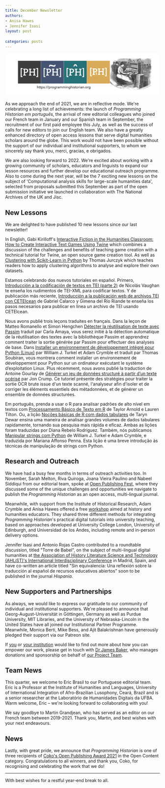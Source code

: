 ```yaml
---
title: December Newsletter
authors: 
- Anisa Hawes
- Jennifer Isasi
layout: post

categories: posts
---
```


<img src="/images/logos/ph-banner-with-drawing-and-url.png" alt="Banner of PH with the logos of the four journals" title="Programming Historian"/>

As we approach the end of 2021, we are in reflective mode. We're celebrating a long list of achievements: the launch of _Programming Historian em português_, the arrival of new editorial colleagues who joined our French team in January and our Spanish team in September, the recruitment of our first paid employee this July, as well as the success of calls for new editors to join our English team. We also have a greatly enhanced directory of open access lessons that serve digital humanities scholars around the globe. This work would not have been possible without the support of our individual and institutional supporters, to whom we sincerely say thank you, merci, gracias, e obrigados. 

We are also looking forward to 2022. We're excited about working with a growing community of scholars, educators and linguists to expand our lesson resources and further develop our educational outreach programme. Also to come during the next year, will be the 7 exciting new lessons on the subject of 'Computational analysis skills for large-scale humanities data', selected from proposals submitted this September as part of the open submission initiative we launched in collaboration with The National Archives of the UK and Jisc.

## New Lessons

We are delighted to have published 10 new lessons since our last newsletter! 

In English, Gabi Kirilloff's [Interactive Fiction in the Humanities Classroom: How to Create Interactive Text Games Using Twine](https://doi.org/10.46430/phen0095) which combines a discussion of the challenges and benefits of teaching game creation with a technical tutorial for Twine, an open source game creation tool. As well as [Clustering with Scikit-Learn in Python](https://doi.org/10.46430/phen0094) by Thomas Jurczyk which teaches readers how to apply clustering algorithms to analyse and explore their own datasets.  

Estamos celebrando dos nuevos tutoriales en español. Primero, [Introducción a la codificación de textos en TEI (parte 2)](https://doi.org/10.46430/phes0055) de Nicolás Vaughan te enseña los rudimentos de TEI-XML para codificar textos. Y de publicación más reciente, [Introducción a la publicación web de archivos TEI con CETEIcean](https://doi.org/10.46430/phes0056) de Gabriel Calarco y Gimena del Río Riande te enseña los pasos necesarios para publicar en línea un archivo de TEI usando CETEIcean. 

Nous avons publié trois leçons traduites en français. Dans la leçon de Matteo Romanello et Simon Hengchen [Détecter la réutilisation de texte avec Passim](https://doi.org/10.46430/phfr0018) traduit par Carla Amaya, vous serez initié à la détection automatique de la réutilisation des textes avec la bibliothèque Passim et apprendrez comment  traiter la sortie générée par Passim pour effectuer des analyses de base. Dans [Installer un environnement de développement intégré pour Python (Linux)](https://doi.org/10.46430/phfr0019) par William J. Turkel et Adam Crymble et traduit par Thomas Soubiran, vous montrera comment installer un environnement de développement pour Python sur un ordinateur exécutant le système d’exploitation Linux. Plus récemment, nous avons publié la traduction de Antoine Gourlay de [Générer un jeu de données structuré à partir d’un texte océrisé](https://doi.org/10.46430/phfr0020) par Jon Crump. Ce tutoriel présente des stratégies pour traiter la sortie OCR brute issue d'un texte scanné, l'analyseur afin d'isoler et de corriger les éléments essentiels des métadonnées, et de générer un ensemble de données structurées.
 
Em português, prenda a usar o R para analisar padrões de alto nível em textos com [Processamento Básico de Texto em R](https://doi.org/10.46430/phpt0013) de Taylor Arnold e Lauren Tilton. Ou, a lição [Noções básicas de R com dados tabulares](https://doi.org/10.46430/phpt0015) de Taryn Dewar ensina uma maneira de analisar grandes volumes de dados tabulares rapidamente, tornando sua pesquisa mais rápida e eficaz. Ambas as lições foram traduzidas por Diana Rebelo Rodriguez.
Também, nós publicamos [Manipular strings com Python](https://doi.org/10.46430/phpt0016) de William J. Turkel e Adam Crymble, e traduzida por Mariana Affonso Penna. Esta lição é uma breve introdução às técnicas de manipulação de strings com Python.

## Research and Outreach

We have had a busy few months in terms of outreach activities too. In November, Sarah Melton, Riva Quiroga, Joana Vieira Paulino and Nabeel Siddiqui from our editorial team, spoke at [Open Publishing Fest](https://openpublishingfest.org/calendar.html#event-69/), where they discussed some of the unique challenges and opportunities we navigate to publish the _Programming Historian_ as an open access, multi-lingual journal. 

Meanwhile, with support from the Institute of Historical Research, Adam Crymble and Anisa Hawes offered a free [workshop](https://www.history.ac.uk/our-century/centenary-events/training-teacher-giving-your-first-digital-history-workshop) aimed at history and humanities educators. They shared three different methods for integrating _Programming Historian_'s practical digital tutorials into university teaching, based on approaches developed at University College London, University of Edinburgh, and Universidad de los Andes, including remote and in-person delivery options. 

Jennifer Isasi and Antonio Rojas Castro contributed to a roundtable discussion, titled "Torre de Babel", on the subject of multi-lingual digital humanities at [the Association of History Literature Science and Technology (AHLiST)'s International Interdisciplinary Conference](http://ahlist.org/wp-content/uploads/2021/11/AHLIST-2021-PROGRAM_Virtual_FINAL.pdf) in Madrid, Spain, and have co-written an article titled "Sin equivalencia: Una reflexión sobre la traducción al español de recursos educativos abiertos" soon to be published in the journal _Hispania_.

## New Supporters and Partnerships

As always, we would like to express our gratitude to our community of individual and institutional supporters. We're pleased to announce that Georg-August-Universität in Göttingen, Germany as well as Purdue University, MIT Libraries, and the University of Nebraska-Lincoln in the United States have all joined our Institutional Partner Programme. Meanwhile, Monica Berti, Mike Bess, and Ajit Balakrishnan have generously pledged their support via our Patreon site. 

If [you](en/individual) or [your institution](/en/ipp) would like to find out more about how you can empower our work, please get in touch with [Dr James Baker](https://github.com/drjwbaker), who manages donations and sponsorship on behalf of [our Project Team](/en/project-team). 

## Team News

This quarter, we welcome to Eric Brasil to our Portuguese editorial team. Eric is a Professor at the Institute of Humanities and Languages, University of International Integration of Afro-Brazilian Lusophony, Ceará, Brazil and is a senior researcher at the Laboratório de Humanidades Digitais da UFBA. Warm welcome, Eric – we're looking forward to collaborating with you!

We say goodbye to Martin Grandjean, who has served as an editor on our French team between 2019-2021. Thank you, Martin, and best wishes with your next endeavours.

## News

Lastly, with great pride, we announce that _Programming Historian_ is one of three recipients of [Coko's Open Publishing Award 2021](https://openpublishingawards.org/results/2021/index.html) in the Open Content category. Congratulations to all winners, and thank you, Coko, for recognising and celebrating the work that we do! 

---

With best wishes for a restful year-end break to all.
